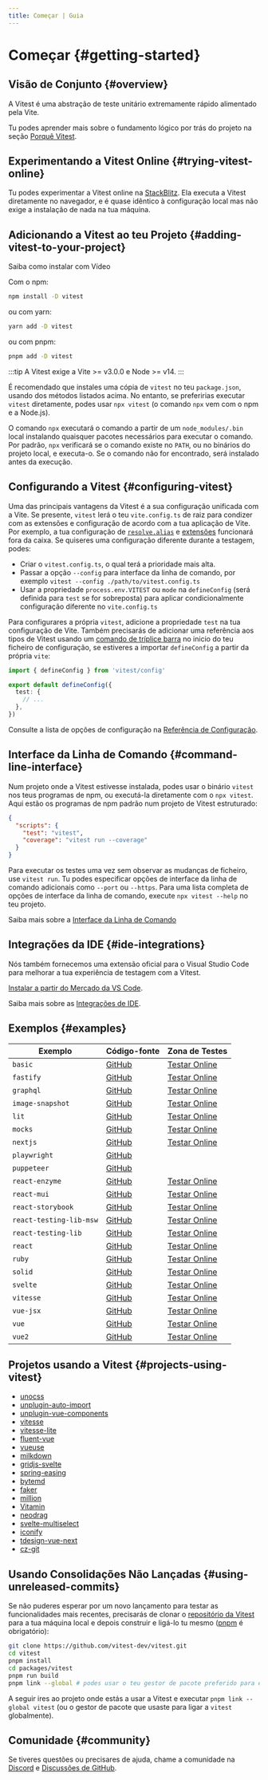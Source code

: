 ```yaml
---
title: Começar | Guia
---
```


# Começar {#getting-started}

## Visão de Conjunto {#overview}

A Vitest é uma abstração de teste unitário extremamente rápido alimentado pela Vite.

Tu podes aprender mais sobre o fundamento lógico por trás do projeto na seção [Porquê Vitest](/guide/why).

## Experimentando a Vitest Online {#trying-vitest-online}

Tu podes experimentar a Vitest online na [StackBlitz](https://vitest.new). Ela executa a Vitest diretamente no navegador, e é quase idêntico à configuração local mas não exige a instalação de nada na tua máquina.

## Adicionando a Vitest ao teu Projeto {#adding-vitest-to-your-project}

<CourseLink href="https://vueschool.io/lessons/how-to-install-vitest?friend=vueuse">Saiba como instalar com Vídeo</CourseLink>

Com o npm:

```bash
npm install -D vitest
```
ou com yarn:

```bash
yarn add -D vitest
```
ou com pnpm:

```bash
pnpm add -D vitest
```

:::tip
A Vitest exige a Vite >= v3.0.0 e Node >= v14.
:::

É recomendado que instales uma cópia de `vitest` no teu `package.json`, usando dos métodos listados acima. No entanto, se preferirias executar `vitest` diretamente, podes usar `npx vitest` (o comando `npx` vem com o npm e a Node.js).

O comando `npx` executará o comando a partir de um `node_modules/.bin` local instalando quaisquer pacotes necessários para executar o comando. Por padrão, `npx` verificará se o comando existe no `PATH`, ou no binários do projeto local, e executa-o. Se o comando não for encontrado, será instalado antes da execução.

## Configurando a Vitest {#configuring-vitest}

Uma das principais vantagens da Vitest é a sua configuração unificada com a Vite. Se presente, `vitest` lerá o teu `vite.config.ts` de raiz para condizer com as extensões e configuração de acordo com a tua aplicação de Vite. Por exemplo, a tua configuração de [`resolve.alias`](https://pt.vitejs.dev/config/shared-options#resolve-alias) e [extensões](https://pt.vitejs.dev/guide/using-plugins) funcionará fora da caixa. Se quiseres uma configuração diferente durante a testagem, podes:

- Criar o `vitest.config.ts`, o qual terá a prioridade mais alta.
- Passar a opção `--config` para interface da linha de comando, por exemplo `vitest --config ./path/to/vitest.config.ts`
- Usar a propriedade `process.env.VITEST` ou `mode` na `defineConfig` (será definida para `test` se for sobreposta) para aplicar condicionalmente configuração diferente no `vite.config.ts`

Para configurares a própria `vitest`, adicione a propriedade `test` na tua configuração de Vite. Também precisarás de adicionar uma referência aos tipos de Vitest usando um [comando de tríplice barra](https://www.typescriptlang.org/docs/handbook/triple-slash-directives.html#-reference-types-) no inicio do teu ficheiro de configuração, se estiveres a importar `defineConfig` a partir da própria `vite`:

```ts
import { defineConfig } from 'vitest/config'

export default defineConfig({
  test: {
    // ...
  },
})
```

Consulte a lista de opções de configuração na [Referência de Configuração](/config/).

## Interface da Linha de Comando {#command-line-interface}

Num projeto onde a Vitest estivesse instalada, podes usar o binário `vitest` nos teus programas de npm, ou executá-la diretamente com o `npx vitest`. Aqui estão os programas de npm padrão num projeto de Vitest estruturado:

<!-- prettier-ignore -->
```json
{
  "scripts": {
    "test": "vitest",
    "coverage": "vitest run --coverage"
  }
}
```

Para executar os testes uma vez sem observar as mudanças de ficheiro, use `vitest run`. Tu podes especificar opções de interface da linha de comando adicionais como `--port` ou `--https`. Para uma lista completa de opções de interface da linha de comando, execute `npx vitest --help` no teu projeto.

Saiba mais sobre a [Interface da Linha de Comando](/guide/cli)

## Integrações da IDE {#ide-integrations}

Nós também fornecemos uma extensão oficial para o Visual Studio Code para melhorar a tua experiência de testagem com a Vitest.

[Instalar a partir do Mercado da VS Code](https://marketplace.visualstudio.com/items?itemName=ZixuanChen.vitest-explorer).

Saiba mais sobre as [Integrações de IDE](/guide/ide).

## Exemplos {#examples}

| Exemplo | Código-fonte | Zona de Testes |
|---|---|---|
| `basic` | [GitHub](https://github.com/vitest-dev/vitest/tree/main/examples/basic) | [Testar Online](https://stackblitz.com/fork/github/vitest-dev/vitest/tree/main/examples/basic?initialPath=__vitest__) |
| `fastify` | [GitHub](https://github.com/vitest-dev/vitest/tree/main/examples/fastify) | [Testar Online](https://stackblitz.com/fork/github/vitest-dev/vitest/tree/main/examples/fastify?initialPath=__vitest__) |
| `graphql` | [GitHub](https://github.com/vitest-dev/vitest/tree/main/examples/graphql) | [Testar Online](https://stackblitz.com/fork/github/vitest-dev/vitest/tree/main/examples/graphql?initialPath=__vitest__) |
| `image-snapshot` | [GitHub](https://github.com/vitest-dev/vitest/tree/main/examples/image-snapshot) | [Testar Online](https://stackblitz.com/fork/github/vitest-dev/vitest/tree/main/examples/image-snapshot?initialPath=__vitest__) |
| `lit` | [GitHub](https://github.com/vitest-dev/vitest/tree/main/examples/lit) | [Testar Online](https://stackblitz.com/fork/github/vitest-dev/vitest/tree/main/examples/lit?initialPath=__vitest__) |
| `mocks` | [GitHub](https://github.com/vitest-dev/vitest/tree/main/examples/mocks) | [Testar Online](https://stackblitz.com/fork/github/vitest-dev/vitest/tree/main/examples/mocks?initialPath=__vitest__) |
| `nextjs` | [GitHub](https://github.com/vitest-dev/vitest/tree/main/examples/nextjs) | [Testar Online](https://stackblitz.com/fork/github/vitest-dev/vitest/tree/main/examples/nextjs?initialPath=__vitest__) |
| `playwright` | [GitHub](https://github.com/vitest-dev/vitest/tree/main/examples/playwright) | |
| `puppeteer` | [GitHub](https://github.com/vitest-dev/vitest/tree/main/examples/puppeteer) | |
| `react-enzyme` | [GitHub](https://github.com/vitest-dev/vitest/tree/main/examples/react-enzyme) | [Testar Online](https://stackblitz.com/fork/github/vitest-dev/vitest/tree/main/examples/react-enzyme?initialPath=__vitest__) |
| `react-mui` | [GitHub](https://github.com/vitest-dev/vitest/tree/main/examples/react-mui) | [Testar Online](https://stackblitz.com/fork/github/vitest-dev/vitest/tree/main/examples/react-mui?initialPath=__vitest__) |
| `react-storybook` | [GitHub](https://github.com/vitest-dev/vitest/tree/main/examples/react-storybook) | [Testar Online](https://stackblitz.com/fork/github/vitest-dev/vitest/tree/main/examples/react-storybook?initialPath=__vitest__) |
| `react-testing-lib-msw` | [GitHub](https://github.com/vitest-dev/vitest/tree/main/examples/react-testing-lib-msw) | [Testar Online](https://stackblitz.com/fork/github/vitest-dev/vitest/tree/main/examples/react-testing-lib-msw?initialPath=__vitest__) |
| `react-testing-lib` | [GitHub](https://github.com/vitest-dev/vitest/tree/main/examples/react-testing-lib) | [Testar Online](https://stackblitz.com/fork/github/vitest-dev/vitest/tree/main/examples/react-testing-lib?initialPath=__vitest__) |
| `react` | [GitHub](https://github.com/vitest-dev/vitest/tree/main/examples/react) | [Testar Online](https://stackblitz.com/fork/github/vitest-dev/vitest/tree/main/examples/react?initialPath=__vitest__) |
| `ruby` | [GitHub](https://github.com/vitest-dev/vitest/tree/main/examples/ruby) | [Testar Online](https://stackblitz.com/fork/github/vitest-dev/vitest/tree/main/examples/ruby?initialPath=__vitest__) |
| `solid` | [GitHub](https://github.com/vitest-dev/vitest/tree/main/examples/solid) | [Testar Online](https://stackblitz.com/fork/github/vitest-dev/vitest/tree/main/examples/solid?initialPath=__vitest__) |
| `svelte` | [GitHub](https://github.com/vitest-dev/vitest/tree/main/examples/svelte) | [Testar Online](https://stackblitz.com/fork/github/vitest-dev/vitest/tree/main/examples/svelte?initialPath=__vitest__) |
| `vitesse` | [GitHub](https://github.com/vitest-dev/vitest/tree/main/examples/vitesse) | [Testar Online](https://stackblitz.com/fork/github/vitest-dev/vitest/tree/main/examples/vitesse?initialPath=__vitest__) |
| `vue-jsx` | [GitHub](https://github.com/vitest-dev/vitest/tree/main/examples/vue-jsx) | [Testar Online](https://stackblitz.com/fork/github/vitest-dev/vitest/tree/main/examples/vue-jsx?initialPath=__vitest__) |
| `vue` | [GitHub](https://github.com/vitest-dev/vitest/tree/main/examples/vue) | [Testar Online](https://stackblitz.com/fork/github/vitest-dev/vitest/tree/main/examples/vue?initialPath=__vitest__) |
| `vue2` | [GitHub](https://github.com/vitest-dev/vitest/tree/main/examples/vue2) | [Testar Online](https://stackblitz.com/fork/github/vitest-dev/vitest/tree/main/examples/vue2?initialPath=__vitest__) |

## Projetos usando a Vitest {#projects-using-vitest}

- [unocss](https://github.com/antfu/unocss)
- [unplugin-auto-import](https://github.com/antfu/unplugin-auto-import)
- [unplugin-vue-components](https://github.com/antfu/unplugin-vue-components)
- [vitesse](https://github.com/antfu/vitesse)
- [vitesse-lite](https://github.com/antfu/vitesse-lite)
- [fluent-vue](https://github.com/demivan/fluent-vue)
- [vueuse](https://github.com/vueuse/vueuse)
- [milkdown](https://github.com/Saul-Mirone/milkdown)
- [gridjs-svelte](https://github.com/iamyuu/gridjs-svelte)
- [spring-easing](https://github.com/okikio/spring-easing)
- [bytemd](https://github.com/bytedance/bytemd)
- [faker](https://github.com/faker-js/faker)
- [million](https://github.com/aidenybai/million)
- [Vitamin](https://github.com/wtchnm/Vitamin)
- [neodrag](https://github.com/PuruVJ/neodrag)
- [svelte-multiselect](https://github.com/janosh/svelte-multiselect)
- [iconify](https://github.com/iconify/iconify)
- [tdesign-vue-next](https://github.com/Tencent/tdesign-vue-next)
- [cz-git](https://github.com/Zhengqbbb/cz-git)

<!--
For contributors:
We no longer accept new entries to this list a this moment.
Thanks for choosing Vitest!
-->

## Usando Consolidações Não Lançadas {#using-unreleased-commits}

Se não puderes esperar por um novo lançamento para testar as funcionalidades mais recentes, precisarás de clonar o [repositório da Vitest](https://github.com/vitest-dev/vitest) para a tua máquina local e depois construir e ligá-lo tu mesmo ([pnpm](https://pnpm.io/) é obrigatório):

```bash
git clone https://github.com/vitest-dev/vitest.git
cd vitest
pnpm install
cd packages/vitest
pnpm run build
pnpm link --global # podes usar o teu gestor de pacote preferido para esta etapa.
```

A seguir ires ao projeto onde estás a usar a Vitest e executar `pnpm link --global vitest` (ou o gestor de pacote que usaste para ligar a `vitest` globalmente).

## Comunidade {#community}

Se tiveres questões ou precisares de ajuda, chame a comunidade na [Discord](https://chat.vitest.dev) e [Discussões de GitHub](https://github.com/vitest-dev/vitest/discussions).
